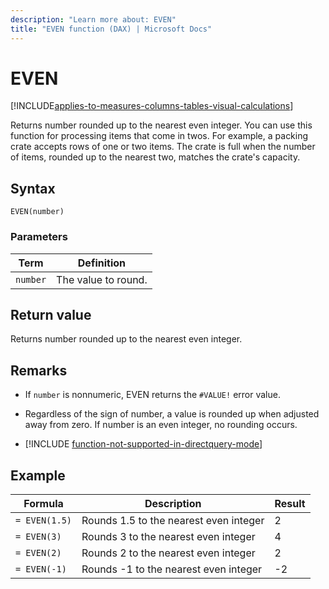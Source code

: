 ```yaml
---
description: "Learn more about: EVEN"
title: "EVEN function (DAX) | Microsoft Docs"
---
```

# EVEN

[!INCLUDE[applies-to-measures-columns-tables-visual-calculations](includes/applies-to-measures-columns-tables-visual-calculations.md)]

Returns number rounded up to the nearest even integer. You can use this function for processing items that come in twos. For example, a packing crate accepts rows of one or two items. The crate is full when the number of items, rounded up to the nearest two, matches the crate's capacity.  
  
## Syntax  
  
```dax
EVEN(number)  
```
  
### Parameters  
  
|Term|Definition|  
|--------|--------------|  
|`number`|The value to round.|  
  
## Return value

Returns number rounded up to the nearest even integer.  
  
## Remarks

- If `number` is nonnumeric, EVEN returns the `#VALUE!` error value.  
  
- Regardless of the sign of number, a value is rounded up when adjusted away from zero. If number is an even integer, no rounding occurs.  

- [!INCLUDE [function-not-supported-in-directquery-mode](includes/function-not-supported-in-directquery-mode.md)]

## Example  
  
|Formula|Description|Result|  
|-----------|---------------|----------|  
|`= EVEN(1.5)`|Rounds 1.5 to the nearest even integer|2|  
|`= EVEN(3)`|Rounds 3 to the nearest even integer|4|  
|`= EVEN(2)`|Rounds 2 to the nearest even integer|2|  
|`= EVEN(-1)`|Rounds -1 to the nearest even integer|-2|  
